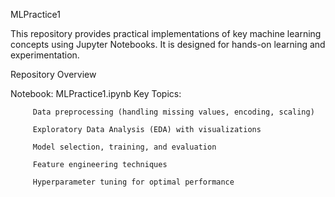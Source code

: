 MLPractice1


This repository provides practical implementations of key machine learning concepts using Jupyter Notebooks. It is designed for hands-on learning and experimentation.

Repository Overview


Notebook: MLPractice1.ipynb
Key Topics:

         Data preprocessing (handling missing values, encoding, scaling)

         Exploratory Data Analysis (EDA) with visualizations

         Model selection, training, and evaluation

         Feature engineering techniques

         Hyperparameter tuning for optimal performance
